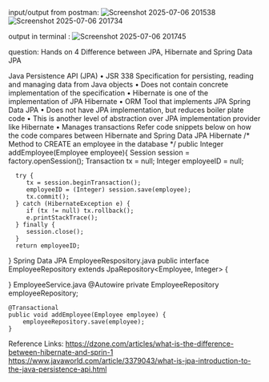 input/output from postman:
![Screenshot 2025-07-06 201538](https://github.com/user-attachments/assets/df389b56-9bc6-4f11-811b-7eeacd786638)
![Screenshot 2025-07-06 201734](https://github.com/user-attachments/assets/29d43247-6971-49bc-8eb5-b5bc408a6f17)

output in terminal :
![Screenshot 2025-07-06 201745](https://github.com/user-attachments/assets/0b457cc0-eb63-4fbb-a2a0-c0de3748d9bf)

question:
Hands on 4
Difference between JPA, Hibernate and Spring Data JPA 

Java Persistence API (JPA)
•	JSR 338 Specification for persisting, reading and managing data from Java objects
•	Does not contain concrete implementation of the specification
•	Hibernate is one of the implementation of JPA
Hibernate
•	ORM Tool that implements JPA
Spring Data JPA
•	Does not have JPA implementation, but reduces boiler plate code
•	This is another level of abstraction over JPA implementation provider like Hibernate
•	Manages transactions
Refer code snippets below on how the code compares between Hibernate and Spring Data JPA
Hibernate
   /* Method to CREATE an employee in the database */
   public Integer addEmployee(Employee employee){
      Session session = factory.openSession();
      Transaction tx = null;
      Integer employeeID = null;
      
      try {
         tx = session.beginTransaction();
         employeeID = (Integer) session.save(employee); 
         tx.commit();
      } catch (HibernateException e) {
         if (tx != null) tx.rollback();
         e.printStackTrace(); 
      } finally {
         session.close(); 
      }
      return employeeID;
   }
Spring Data JPA
EmployeeRespository.java
public interface EmployeeRepository extends JpaRepository<Employee, Integer> {

}
EmployeeService.java
    @Autowire
    private EmployeeRepository employeeRepository;

    @Transactional
    public void addEmployee(Employee employee) {
        employeeRepository.save(employee);
    }
 

Reference Links: 
https://dzone.com/articles/what-is-the-difference-between-hibernate-and-sprin-1 
https://www.javaworld.com/article/3379043/what-is-jpa-introduction-to-the-java-persistence-api.html
